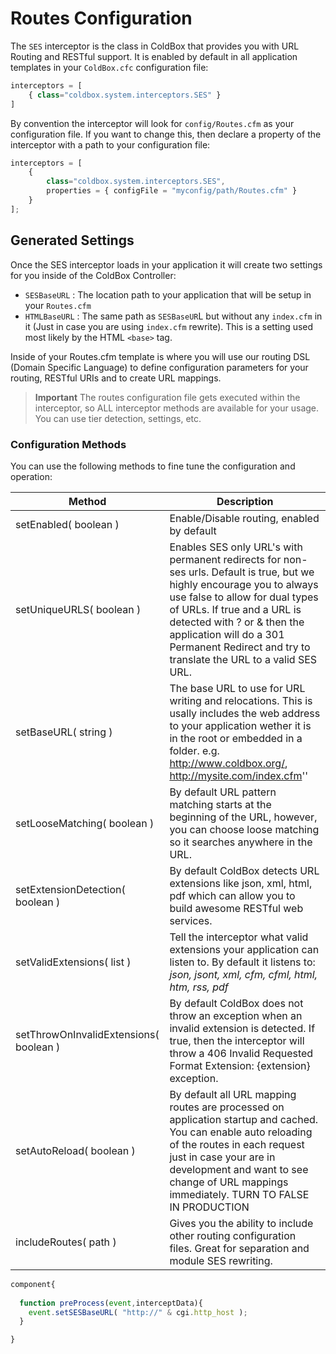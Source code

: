 # Routes Configuration

The `SES` interceptor is the class in ColdBox that provides you with URL Routing and RESTful support.  It is enabled by default in all application templates in your `ColdBox.cfc` configuration file:

```js
interceptors = [
    { class="coldbox.system.interceptors.SES" }
]
```

By convention the interceptor will look for `config/Routes.cfm` as your configuration file. If you want to change this, then declare a property of the interceptor with a path to your configuration file:

```js
interceptors = [
    {
        class="coldbox.system.interceptors.SES",
        properties = { configFile = "myconfig/path/Routes.cfm" } 
    }
];
```

## Generated Settings
Once the SES interceptor loads in your application it will create two settings for you inside of the ColdBox Controller:

* `SESBaseURL` : The location path to your application that will be setup in your `Routes.cfm`
* `HTMLBaseURL` : The same path as `SESBaseUR`L but without any `index.cfm` in it (Just in case you are using `index.cfm` rewrite). This is a setting used most likely by the HTML `<base>` tag.


Inside of your Routes.cfm template is where you will use our routing DSL (Domain Specific Language) to define configuration parameters for your routing, RESTful URIs and to create URL mappings.

> **Important** The routes configuration file gets executed within the interceptor, so ALL interceptor methods are available for your usage. You can use tier detection, settings, etc. 

### Configuration Methods

You can use the following methods to fine tune the configuration and operation:

|Method|Description|
|--|--|
|setEnabled( boolean )|Enable/Disable routing, enabled by default |
|setUniqueURLS( boolean ) |Enables SES only URL's with permanent redirects for non-ses urls. Default is true, but we highly encourage you to always use false to allow for dual types of URLs. If true and a URL is detected with ? or & then the application will do a 301 Permanent Redirect and try to translate the URL to a valid SES URL.|
|setBaseURL( string ) |The base URL to use for URL writing and relocations. This is usally includes the web address to your application wether it is in the root or embedded in a folder. e.g. http://www.coldbox.org/, http://mysite.com/index.cfm''|
|setLooseMatching( boolean ) |By default URL pattern matching starts at the beginning of the URL, however, you can choose loose matching so it searches anywhere in the URL.|
|setExtensionDetection( boolean ) |By default ColdBox detects URL extensions like json, xml, html, pdf which can allow you to build awesome RESTful web services.|
|setValidExtensions( list ) |Tell the interceptor what valid extensions your application can listen to. By default it listens to: *json, jsont, xml, cfm, cfml, html, htm, rss, pdf*|
|setThrowOnInvalidExtensions( boolean ) |By default ColdBox does not throw an exception when an invalid extension is detected. If true, then the interceptor will throw a 406 Invalid Requested Format Extension: {extension} exception.|
|setAutoReload( boolean ) |By default all URL mapping routes are processed on application startup and cached. You can enable auto reloading of the routes in each request just in case your are in development and want to see change of URL mappings immediately. TURN TO FALSE IN PRODUCTION|
|includeRoutes( path ) |Gives you the ability to include other routing configuration files. Great for separation and module SES rewriting.|

```js
component{
  
  function preProcess(event,interceptData){
    event.setSESBaseURL( "http://" & cgi.http_host );
  }

}
```

